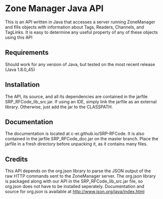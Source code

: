 # Zone Manager Java API
This is an API written in Java that accesses a server running ZoneManager and fills objects with
information about Tags, Readers, Channels, and TagLinks. It is easy to determine any useful property
of any of these objects using this API

## Requirements
Should work for any version of Java, but tested on the most recent release (Java 1.8.0_45)

## Installation
The API, its source, and all its dependencies are contained in the jarfile SRP_RFCode_lib_src.jar. If using an IDE,
simply link the jarfile as an external library. Otherwise, just add the jar to the CLASSPATH.

## Documentation
The documentation is located at c-er.github.io/SRP-RFCode. It is also contained in the jarfile SRP_RFCode_doc.jar
on the master branch. Place the jarfile in a fresh directory before unpacking it, as it contains many files.

## Credits
This API depends on the org.json library to parse the JSON output of the raw HTTP commands sent to the ZoneManager
server. The org.json library is packaged along with our API in the SRP_RFCode_lib_src.jar file, so org.json does
not have to be installed seperately. Documentation and source for org.json is available at
http://www.json.org/java/index.html